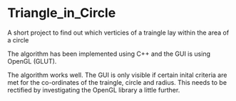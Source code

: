 Triangle_in_Circle
==================

A short project to find out which verticies of a traingle lay within the area of a circle

The algorithm has been implemented using C++ and the GUI is using OpenGL (GLUT).

The algorithm works well. The GUI is only visible if certain inital criteria are met for the co-ordinates of the traingle, circle and radius.
This needs to be rectified by investigating the OpenGL library a little further.

